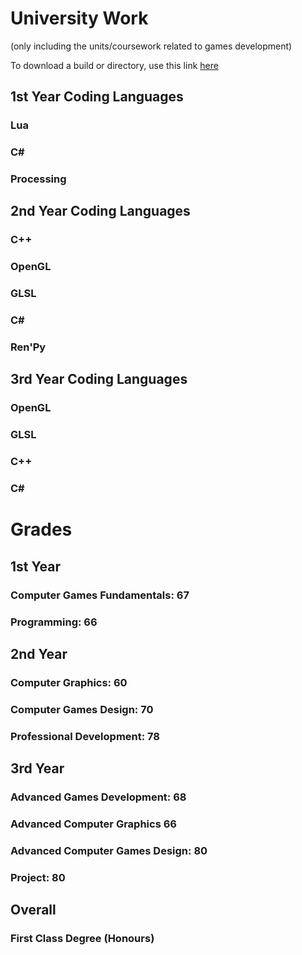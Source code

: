 # University Work

(only including the units/coursework related to games development)

To download a build or directory, use this link <a href="https://download-directory.github.io/">here</a>

## 1st Year Coding Languages

### Lua
### C#
### Processing

## 2nd Year Coding Languages

### C++
### OpenGL
### GLSL
### C#
### Ren'Py

## 3rd Year Coding Languages
### OpenGL 
### GLSL
### C++
### C#

# Grades

## 1st Year

### Computer Games Fundamentals: 67
### Programming: 66

## 2nd Year
### Computer Graphics: 60
### Computer Games Design: 70
### Professional Development: 78

## 3rd Year
### Advanced Games Development: 68
### Advanced Computer Graphics 66
### Advanced Computer Games Design: 80
### Project: 80

## Overall
### First Class Degree (Honours)